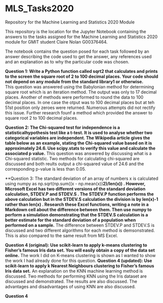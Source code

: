 # MLS_Tasks2020
Repository for the Machine Learning and Statistics 2020 Module

This repository is the location for the Jupyter Notebook containing the answers to the tasks assigned for the Machine Learning and Statistics 2020 module for GMIT student Claire Nolan G00376464.

The notebook contains the question posed for each task followed by an answer describing the code used to get the answer, any references used and an explanation as to why the particular code was chosen.

**Question 1: Write a Python function called sqrt2 that calculates and prints to the screen the square root of 2 to 100 decimal places. Your code should not depend on any module from the standard library1 or otherwise.**  
This question was answered using the Babylonian method for determining square root which is an iteration method. The output was only to 17 decimal places. Another of methods were performed to round the data to 100 decimal places. In one case the otput was to 100 decimal places but at teh 51st position only zeroes were returned. Numerous attempts did not rectify this issue. Further research founf a method which provided the answer to square root 2 to 100 decimal places.

**Question 2: The Chi-squared test for independence is a statisticalhypothesis test like a t-test. It is used to analyse whether two categorical variables are independent. The Wikipedia article gives the table below as an example, stating the Chi-squared value based on it is approximately 24.6. Use scipy.stats to verify this value and calculate the associated p value.**
This question was answered by discussing what is a Chi-squared statistic. Two methods for calculating chi-squared are discussed and both reults output a chi-squared value of 24.6 and the corresponding p-value is less than 0.05. 


**Question 3: The standard deviation of an array of numbers x is calculated using numpy as np.sqrt(np.sum((x - np.mean(x))**2)/len(x)) . However, Microsoft Excel has two different versions of the standard deviation calculation, STDEV.P and STDEV.S . The STDEV.P function performs the above calculation but in the STDEV.S calculation the division is by len(x)-1 rather than len(x) . Research these Excel functions, writing a note in a Markdown cell about the difference between them. Then use numpy to perform a simulation demonstrating that the STDEV.S calculation is a better estimate for the standard deviation of a population when performed on a sample.**
The difference between STDEV.P and STDEV.S is discussed and two different algorithms for each method is demsonstrated. This is also compared to the same result from MS Excel.


**Question 4 (original): Use scikit-learn to apply k-means clustering to Fisher’s famous Iris data set. You will easily obtain a copy of the data set online.**
The work I did on K-means clustering is shown as I wanted to show the work I had already done for this question.
**Question 4 (updated): Use scikit-learn to apply k Nearest Neighbours clustering to Fisher’s famous Iris data set.**
An explanation on the KNN machine learning method is discussed. Two methods for performing KNN using the Iris dataset are discussed and demonstrated. The results are also discussed. The advantages and disadvantages of using KNN are also discussed.




**Question 4**
